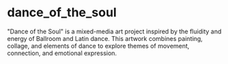 # dance_of_the_soul
"Dance of the Soul" is a mixed-media art project inspired by the fluidity and energy of Ballroom and Latin dance. This artwork combines painting, collage, and elements of dance to explore themes of movement, connection, and emotional expression.
